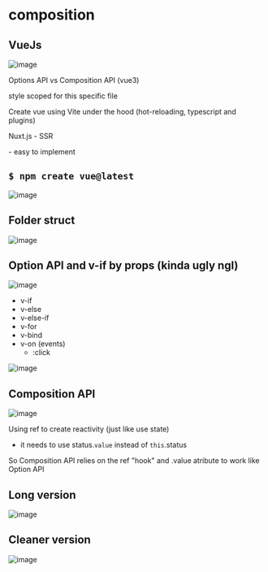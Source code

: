# composition
## VueJs

![image](https://github.com/user-attachments/assets/caad1d2d-0d17-41cc-90c9-32d72d2363cc)

Options API vs Composition API (vue3)

style scoped for this specific file

Create vue using Vite under the hood (hot-reloading, typescript and plugins)

Nuxt.js - SSR

<script src="https://unpkg.com/vue@3/dist/vue.global.js"></script> - easy to implement

## ```$ npm create vue@latest```

![image](https://github.com/user-attachments/assets/eb85f6cb-78cc-4281-bf37-3ab9c1c58dc4)

## Folder struct

![image](https://github.com/user-attachments/assets/0bf5ec5a-388c-414e-aead-ab72936d890a)

## Option API and v-if by props (kinda ugly ngl)

![image](https://github.com/user-attachments/assets/e7127f7a-2d7c-4174-89fe-4d81d7c82a39)

- v-if
- v-else
- v-else-if
- v-for
- v-bind
- v-on (events)
  - :click

![image](https://github.com/user-attachments/assets/bf6a636e-3b9b-445d-8e45-fc23e40c1704)


## Composition API

![image](https://github.com/user-attachments/assets/9c11dadf-836b-41f8-a3dc-b8a93a852eba)

Using ref to create reactivity (just like use state)
  - it needs to use status.`value` instead of `this`.status

So Composition API relies on the ref "hook" and .value atribute to work like Option API 

## Long version
![image](https://github.com/user-attachments/assets/43e324ad-4134-423a-9812-7b39542aad0b)

## Cleaner version
![image](https://github.com/user-attachments/assets/8217807c-a90f-4b96-8a38-0ce98c33ac78)


